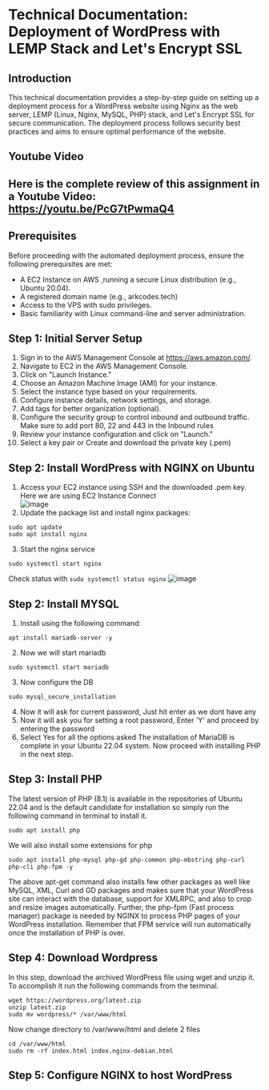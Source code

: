 # Technical Documentation: Deployment of WordPress with LEMP Stack and Let's Encrypt SSL

## Introduction
This technical documentation provides a step-by-step guide on setting up a deployment process for a WordPress website using Nginx as the web server, LEMP (Linux, Nginx, MySQL, PHP) stack, and Let's Encrypt SSL for secure communication. The deployment process follows security best practices and aims to ensure optimal performance of the website.

## Youtube Video
## **Here is the complete review of this assignment in a Youtube Video:** https://youtu.be/PcG7tPwmaQ4

## Prerequisites
Before proceeding with the automated deployment process, ensure the following prerequisites are met:
* A EC2 Instance on AWS ,running a secure Linux distribution (e.g., Ubuntu 20.04).
* A registered domain name (e.g., arkcodes.tech)
* Access to the VPS with sudo privileges.
* Basic familiarity with Linux command-line and server administration.

## Step 1: Initial Server Setup

1. Sign in to the AWS Management Console at https://aws.amazon.com/.
2. Navigate to EC2 in the AWS Management Console.
3. Click on "Launch Instance."
4. Choose an Amazon Machine Image (AMI) for your instance.
5. Select the instance type based on your requirements.
6. Configure instance details, network settings, and storage.
7. Add tags for better organization (optional).
8. Configure the security group to control inbound and outbound traffic. Make sure to add port 80, 22 and 443 in the Inbound rules
9. Review your instance configuration and click on "Launch."
10. Select a key pair or Create and download the private key (.pem)

## Step 2: Install WordPress with NGINX on Ubuntu
1. Access your EC2 instance using SSH and the downloaded .pem key. Here we are using EC2 Instance Connect  
![image](https://github.com/itsarkcodes/devops-assignment/assets/87442305/b521988d-f3b1-449b-8e97-f80797d36228)
2. Update the package list and install nginx packages:
```nginx
sudo apt update
sudo apt install nginx 
```
3. Start the nginx service
```nginx
sudo systemctl start nginx
```
Check status with ```sudo systemctl status nginx```
![image](https://github.com/itsarkcodes/devops-assignment/assets/87442305/6477c62c-bc40-4dfc-9269-211b8d3a7ff9)

## Step 2: Install MYSQL
1. Install using the following command:
```nginx
apt install mariadb-server -y
```
2. Now we will start mariadb
```
sudo systemctl start mariadb
```
3. Now configure the DB
```
sudo mysql_secure_installation
```
4. Now it will ask for current password, Just hit enter as we dont have any
5. Now it will ask you for setting a root password, Enter 'Y' and proceed by entering the password
6. Select Yes for all the options asked
The installation of MariaDB is complete in your Ubuntu 22.04 system. Now proceed with installing PHP in the next step.

## Step 3: Install PHP
The latest version of PHP (8.1) is available in the repositories of Ubuntu 22.04 and is the default candidate for installation so simply run the following command in terminal to install it.
```
sudo apt install php
```
We will also install some extensions for php
```
sudo apt install php-mysql php-gd php-common php-mbstring php-curl php-cli php-fpm -y
```
The above apt-get command also installs few other packages as well like MySQL, XML, Curl and GD packages and makes sure that your WordPress site can interact with the database, support for XMLRPC, and also to crop and resize images automatically. Further, the php-fpm (Fast process manager) package is needed by NGINX to process PHP pages of your WordPress installation. Remember that FPM service will run automatically once the installation of PHP is over.

## Step 4: Download Wordpress
In this step, download the archived WordPress file using wget and unzip it. To accomplish it run the following commands from the terminal.
```
wget https://wordpress.org/latest.zip
unzip latest.zip
sudo mv wordpress/* /var/www/html
```
Now change directory to /var/www/html and delete 2 files
```
cd /var/www/html
sudo rm -rf index.html index.nginx-debian.html
```
## Step 5: Configure NGINX to host WordPress
